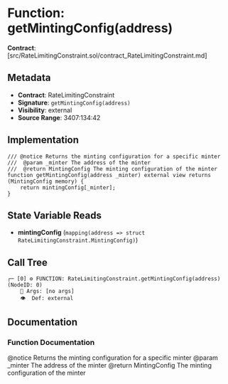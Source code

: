 # Function: getMintingConfig(address)

**Contract**: [src/RateLimitingConstraint.sol/contract_RateLimitingConstraint.md]

## Metadata

- **Contract**: RateLimitingConstraint
- **Signature**: `getMintingConfig(address)`
- **Visibility**: external
- **Source Range**: 3407:134:42

## Implementation

```solidity
/// @notice Returns the minting configuration for a specific minter
///  @param _minter The address of the minter
///  @return MintingConfig The minting configuration of the minter
function getMintingConfig(address _minter) external view returns (MintingConfig memory) {
    return mintingConfig[_minter];
}
```

## State Variable Reads

- **mintingConfig** (`mapping(address => struct RateLimitingConstraint.MintingConfig)`)

## Call Tree

```
┌─ [0] ⚙️ FUNCTION: RateLimitingConstraint.getMintingConfig(address) (NodeID: 0)
    💬 Args: [no args]
    👁️  Def: external
```

## Documentation

### Function Documentation

@notice Returns the minting configuration for a specific minter
 @param _minter The address of the minter
 @return MintingConfig The minting configuration of the minter
